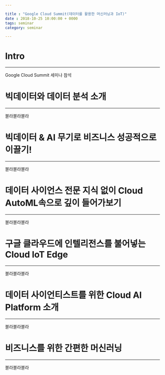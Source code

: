 ```yaml
---

title : "Google Cloud Summit(데이터를 활용한 머신러닝과 IoT)"
date : 2018-10-25 10:00:00 + 0000
tags: seminar
category: seminar

---
```


# Intro

---

Google Cloud Summit 세미나 참석


# 빅데이터와 데이터 분석 소개

---

블라블라블라


# 빅데이터 & AI 무기로 비즈니스 성공적으로 이끌기!

---

블라블라블라


# 데이터 사이언스 전문 지식 없이 Cloud AutoML속으로 깊이 들어가보기

---

블라블라블라


# 구글 클라우드에 인텔리전스를 불어넣는 Cloud IoT Edge

---

블라블라블라


# 데이터 사이언티스트를 위한 Cloud AI Platform 소개

---

블라블라블라


# 비즈니스를 위한 간편한 머신러닝

---

블라블라블라
